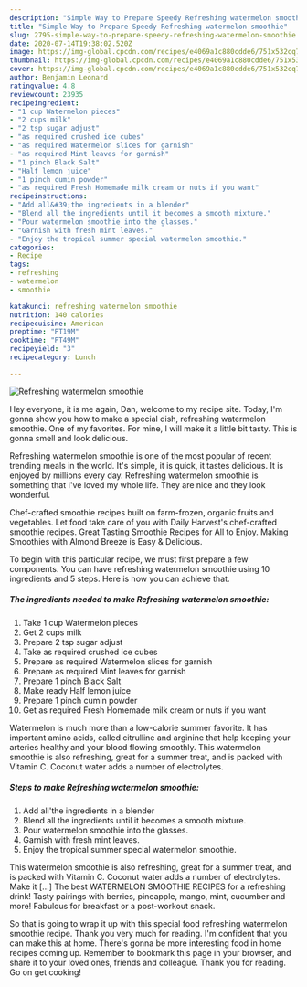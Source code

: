 ```yaml
---
description: "Simple Way to Prepare Speedy Refreshing watermelon smoothie"
title: "Simple Way to Prepare Speedy Refreshing watermelon smoothie"
slug: 2795-simple-way-to-prepare-speedy-refreshing-watermelon-smoothie
date: 2020-07-14T19:38:02.520Z
image: https://img-global.cpcdn.com/recipes/e4069a1c880cdde6/751x532cq70/refreshing-watermelon-smoothie-recipe-main-photo.jpg
thumbnail: https://img-global.cpcdn.com/recipes/e4069a1c880cdde6/751x532cq70/refreshing-watermelon-smoothie-recipe-main-photo.jpg
cover: https://img-global.cpcdn.com/recipes/e4069a1c880cdde6/751x532cq70/refreshing-watermelon-smoothie-recipe-main-photo.jpg
author: Benjamin Leonard
ratingvalue: 4.8
reviewcount: 23935
recipeingredient:
- "1 cup Watermelon pieces"
- "2 cups milk"
- "2 tsp sugar adjust"
- "as required crushed ice cubes"
- "as required Watermelon slices for garnish"
- "as required Mint leaves for garnish"
- "1 pinch Black Salt"
- "Half lemon juice"
- "1 pinch cumin powder"
- "as required Fresh Homemade milk cream or nuts if you want"
recipeinstructions:
- "Add all&#39;the ingredients in a blender"
- "Blend all the ingredients until it becomes a smooth mixture."
- "Pour watermelon smoothie into the glasses."
- "Garnish with fresh mint leaves."
- "Enjoy the tropical summer special watermelon smoothie."
categories:
- Recipe
tags:
- refreshing
- watermelon
- smoothie

katakunci: refreshing watermelon smoothie 
nutrition: 140 calories
recipecuisine: American
preptime: "PT19M"
cooktime: "PT49M"
recipeyield: "3"
recipecategory: Lunch

---
```



![Refreshing watermelon smoothie](https://img-global.cpcdn.com/recipes/e4069a1c880cdde6/751x532cq70/refreshing-watermelon-smoothie-recipe-main-photo.jpg)

Hey everyone, it is me again, Dan, welcome to my recipe site. Today, I'm gonna show you how to make a special dish, refreshing watermelon smoothie. One of my favorites. For mine, I will make it a little bit tasty. This is gonna smell and look delicious.

Refreshing watermelon smoothie is one of the most popular of recent trending meals in the world. It's simple, it is quick, it tastes delicious. It is enjoyed by millions every day. Refreshing watermelon smoothie is something that I've loved my whole life. They are nice and they look wonderful.

Chef-crafted smoothie recipes built on farm-frozen, organic fruits and vegetables. Let food take care of you with Daily Harvest&#39;s chef-crafted smoothie recipes. Great Tasting Smoothie Recipes for All to Enjoy. Making Smoothies with Almond Breeze is Easy &amp; Delicious.


To begin with this particular recipe, we must first prepare a few components. You can have refreshing watermelon smoothie using 10 ingredients and 5 steps. Here is how you can achieve that.

<!--inarticleads1-->

##### The ingredients needed to make Refreshing watermelon smoothie:

1. Take 1 cup Watermelon pieces
1. Get 2 cups milk
1. Prepare 2 tsp sugar adjust
1. Take as required crushed ice cubes
1. Prepare as required Watermelon slices for garnish
1. Prepare as required Mint leaves for garnish
1. Prepare 1 pinch Black Salt
1. Make ready Half lemon juice
1. Prepare 1 pinch cumin powder
1. Get as required Fresh Homemade milk cream or nuts if you want


Watermelon is much more than a low-calorie summer favorite. It has important amino acids, called citrulline and arginine that help keeping your arteries healthy and your blood flowing smoothly. This watermelon smoothie is also refreshing, great for a summer treat, and is packed with Vitamin C. Coconut water adds a number of electrolytes. 

<!--inarticleads2-->

##### Steps to make Refreshing watermelon smoothie:

1. Add all&#39;the ingredients in a blender
1. Blend all the ingredients until it becomes a smooth mixture.
1. Pour watermelon smoothie into the glasses.
1. Garnish with fresh mint leaves.
1. Enjoy the tropical summer special watermelon smoothie.


This watermelon smoothie is also refreshing, great for a summer treat, and is packed with Vitamin C. Coconut water adds a number of electrolytes. Make it […] The best WATERMELON SMOOTHIE RECIPES for a refreshing drink! Tasty pairings with berries, pineapple, mango, mint, cucumber and more! Fabulous for breakfast or a post-workout snack. 

So that is going to wrap it up with this special food refreshing watermelon smoothie recipe. Thank you very much for reading. I'm confident that you can make this at home. There's gonna be more interesting food in home recipes coming up. Remember to bookmark this page in your browser, and share it to your loved ones, friends and colleague. Thank you for reading. Go on get cooking!

